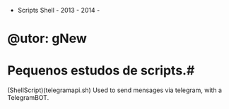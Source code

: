 - Scripts Shell - 2013 - 2014 - 
#        @utor: gNew          #
#                             #
# Pequenos estudos de scripts.#

(ShellScript)(telegramapi.sh) Used to send mensages via telegram, with a TelegramBOT.
